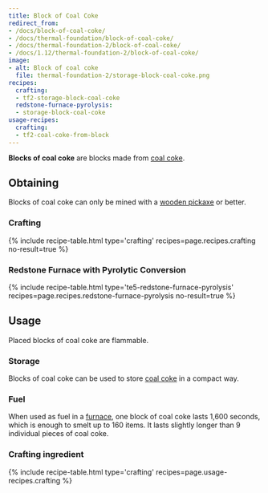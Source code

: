 ```yaml
---
title: Block of Coal Coke
redirect_from:
- /docs/block-of-coal-coke/
- /docs/thermal-foundation/block-of-coal-coke/
- /docs/thermal-foundation-2/block-of-coal-coke/
- /docs/1.12/thermal-foundation-2/block-of-coal-coke/
image:
- alt: Block of coal coke
  file: thermal-foundation-2/storage-block-coal-coke.png
recipes:
  crafting:
  - tf2-storage-block-coal-coke
  redstone-furnace-pyrolysis:
  - storage-block-coal-coke
usage-recipes:
  crafting:
  - tf2-coal-coke-from-block
---
```


**Blocks of coal coke** are blocks made from [coal coke](/docs/1.12/thermal-foundation/coal-coke/).


Obtaining
---------

Blocks of coal coke can only be mined with a [wooden
pickaxe](https://minecraft.gamepedia.com/Pickaxe) or better.

### Crafting
{% include recipe-table.html type='crafting' recipes=page.recipes.crafting no-result=true %}

### Redstone Furnace with Pyrolytic Conversion
{% include recipe-table.html type='te5-redstone-furnace-pyrolysis' recipes=page.recipes.redstone-furnace-pyrolysis no-result=true %}


Usage
-----

Placed blocks of coal coke are flammable.

### Storage
Blocks of coal coke can be used to store [coal coke](/docs/1.12/thermal-foundation/coal-coke/) in a
compact way.

### Fuel
When used as fuel in a [furnace](https://minecraft.gamepedia.com/Furnace), one
block of coal coke lasts 1,600 seconds, which is enough to smelt up to 160
items. It lasts slightly longer than 9 individual pieces of coal coke.

### Crafting ingredient
{% include recipe-table.html type='crafting' recipes=page.usage-recipes.crafting %}

